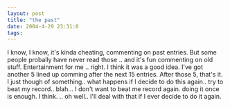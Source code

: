 ```yaml
---
layout: post
title: "the past"
date: 2004-4-29 23:31:0
tags: 
---
```


I know, I know, it's kinda cheating, commenting on past entries. But some people probally have never read those .. and it's fun commenting on old stuff. Entertainment for me .. right. I think it was a good idea. I've got another 5 lined up comming after the next 15 entries. After those 5, that's it. I just though of something.. what happens if I decide to do this again.. try to beat my record.. blah... I don't want to beat me record again. doing it once is enough. I think. .. oh well.. I'll deal with that if I ever decide to do it again.

